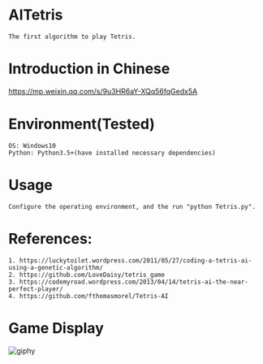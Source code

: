 # AITetris
```
The first algorithm to play Tetris.
```

# Introduction in Chinese
https://mp.weixin.qq.com/s/9u3HR6aY-XQq56fqGedx5A

# Environment(Tested)
```
OS: Windows10
Python: Python3.5+(have installed necessary dependencies)
```

# Usage
```
Configure the operating environment, and the run "python Tetris.py".
```

# References:
```
1. https://luckytoilet.wordpress.com/2011/05/27/coding-a-tetris-ai-using-a-genetic-algorithm/
2. https://github.com/LoveDaisy/tetris_game
3. https://codemyroad.wordpress.com/2013/04/14/tetris-ai-the-near-perfect-player/
4. https://github.com/fthomasmorel/Tetris-AI
```

# Game Display
![giphy](demonstration/running.gif)